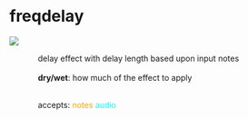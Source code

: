 
<a name=freqdelay></a><br>
# <b>freqdelay</b>
<img src="../images/freqdelay.png"><br>
<div style="display:inline-block;margin-left:50px;">
delay effect with delay length based upon input notes<br/><br/>
<b>dry/wet</b>: how much of the effect to apply<br>

<br>accepts: <font color=orange>notes</font> <font color=cyan>audio</font> <br></div>
